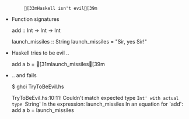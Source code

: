 
            [33mHaskell isn't evil[39m


- Function signatures

    add :: Int -> Int -> Int

    launch_missiles :: String
    launch_missiles = "Sir, yes Sir!"

- Haskell tries to be evil ..

    add a b = [31mlaunch_missiles[39m

- .. and fails

    $ ghci TryToBeEvil.hs

    TryToBeEvil.hs:10:11:
        Couldn't match expected type `Int' with actual type `String'
        In the expression: launch_missiles
        In an equation for `add': add a b = launch_missiles
